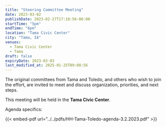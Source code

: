```yaml
---
title: "Steering Committee Meeting"
date: 2023-03-02
publishDate: 2023-02-27T17:18:56-06:00
startTime: "5pm"
endTime: "6pm"
location: "Tama Civic Center"
city: "Tama, IA"
venues:
  - Tama Civic Center
  - Tama
draft: false
expiryDate: 2023-03-03
last_modified_at: 2025-01-25T09:08:56
--- 
```


The original committees from Tama and Toledo, and others who wish to join the effort, are invited to meet and discuss organization, priorities, and next steps.

This meeting will be held in the **Tama Civic Center**.

Agenda specifics:
  
{{< embed-pdf url="../../pdfs/HH-Tama-Toledo-agenda-3.2.2023.pdf" >}}
